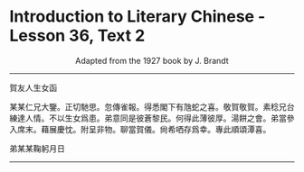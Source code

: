 # Introduction to Literary Chinese - Lesson 36, Text 2

<center>Adapted from the 1927 book by J. Brandt</center>

<!--
賀友人生女函

某某仁兄大鑒正切馳思忽傳
雀報得悉
閣下有虺蛇之喜敬賀敬賀素稔
兄台練達人情不以生女爲患弟意
同是彼蒼黎民何得此薄彼厚湯餅
之會弟當參入席末藉展慶忱附呈
非物聊當賀儀尙希
哂存爲幸專此順頌
潭喜

弟某某鞠躬月日 -->

<!--
賀友人生女函

某某仁兄大鑒。正切馳思。忽傳
雀報。得悉
閣下有虺蛇之喜。敬賀敬賀。素稔
兄台練達人情。不以生女爲患。弟意
同是彼蒼黎民。何得此薄彼厚。湯餅
之會。弟當參入席末。藉展慶忱。附呈
非物。聊當賀儀。尙希
哂存爲幸。專此順頌
潭喜。

弟某某鞠躬月日
-->

---

賀友人生女函

某某仁兄大鑒。正切馳思。忽傳雀報。得悉閣下有虺蛇之喜。敬賀敬賀。素稔兄台練達人情。不以生女爲患。弟意同是彼蒼黎民。何得此薄彼厚。湯餅之會。弟當參入席末。藉展慶忱。附呈非物。聊當賀儀。尙希哂存爲幸。專此順頌潭喜。

弟某某鞠躬月日

---
